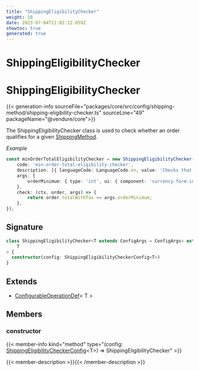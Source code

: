 ```yaml
---
title: "ShippingEligibilityChecker"
weight: 10
date: 2023-07-04T11:02:12.059Z
showtoc: true
generated: true
---
```

<!-- This file was generated from the Vendure source. Do not modify. Instead, re-run the "docs:build" script -->

# ShippingEligibilityChecker
<div class="symbol">


# ShippingEligibilityChecker

{{< generation-info sourceFile="packages/core/src/config/shipping-method/shipping-eligibility-checker.ts" sourceLine="49" packageName="@vendure/core">}}

The ShippingEligibilityChecker class is used to check whether an order qualifies for a
given <a href='/typescript-api/entities/shipping-method#shippingmethod'>ShippingMethod</a>.

*Example*

```ts
const minOrderTotalEligibilityChecker = new ShippingEligibilityChecker({
    code: 'min-order-total-eligibility-checker',
    description: [{ languageCode: LanguageCode.en, value: 'Checks that the order total is above some minimum value' }],
    args: {
        orderMinimum: { type: 'int', ui: { component: 'currency-form-input' } },
    },
    check: (ctx, order, args) => {
        return order.totalWithTax >= args.orderMinimum;
    },
});
```

## Signature

```TypeScript
class ShippingEligibilityChecker<T extends ConfigArgs = ConfigArgs> extends ConfigurableOperationDef<
    T
> {
  constructor(config: ShippingEligibilityCheckerConfig<T>)
}
```
## Extends

 * <a href='/typescript-api/configurable-operation-def/#configurableoperationdef'>ConfigurableOperationDef</a>&#60;     T &#62;


## Members

### constructor

{{< member-info kind="method" type="(config: <a href='/typescript-api/shipping/shipping-eligibility-checker-config#shippingeligibilitycheckerconfig'>ShippingEligibilityCheckerConfig</a>&#60;T&#62;) => ShippingEligibilityChecker"  >}}

{{< member-description >}}{{< /member-description >}}


</div>

